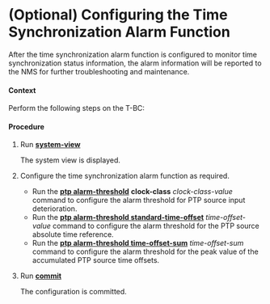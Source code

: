 (Optional) Configuring the Time Synchronization Alarm Function
==============================================================

After the time synchronization alarm function is configured to monitor time synchronization status information, the alarm information will be reported to the NMS for further troubleshooting and maintenance.

#### Context

Perform the following steps on the T-BC:


#### Procedure

1. Run [**system-view**](cmdqueryname=system-view)
   
   
   
   The system view is displayed.
2. Configure the time synchronization alarm function as required.
   
   
   * Run the [**ptp alarm-threshold**](cmdqueryname=ptp+alarm-threshold) **clock-class** *clock-class-value* command to configure the alarm threshold for PTP source input deterioration.
   * Run the [**ptp alarm-threshold standard-time-offset**](cmdqueryname=ptp+alarm-threshold+standard-time-offset) *time-offset-value* command to configure the alarm threshold for the PTP source absolute time reference.
   * Run the [**ptp alarm-threshold time-offset-sum**](cmdqueryname=ptp+alarm-threshold+time-offset-sum) *time-offset-sum* command to configure the alarm threshold for the peak value of the accumulated PTP source time offsets.
3. Run [**commit**](cmdqueryname=commit)
   
   
   
   The configuration is committed.